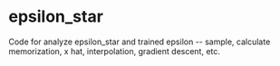 # epsilon_star
Code for analyze epsilon_star and trained epsilon -- sample, calculate memorization, x hat, interpolation, gradient descent, etc.
